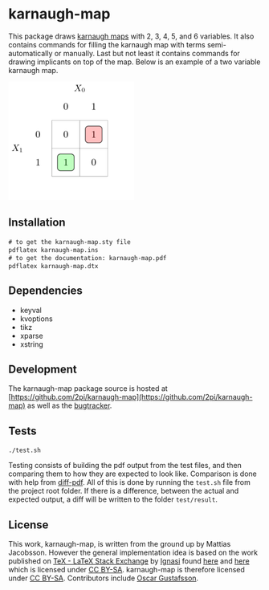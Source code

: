 # karnaugh-map
This package draws [karnaugh maps](https://en.wikipedia.org/wiki/Karnaugh_map) with 2, 3, 4, 5, and 6 variables.
It also contains commands for filling the karnaugh map with terms semi-automatically or manually.
Last but not least it contains commands for drawing implicants on top of the map.
Below is an example of a two variable karnaugh map.

<img src="example.png" width="250">

## Installation
    # to get the karnaugh-map.sty file
    pdflatex karnaugh-map.ins
    # to get the documentation: karnaugh-map.pdf
    pdflatex karnaugh-map.dtx

## Dependencies
* keyval
* kvoptions
* tikz
* xparse
* xstring

## Development
The karnaugh-map package source is hosted at [https://github.com/2pi/karnaugh-map](https://github.com/2pi/karnaugh-map) as well as the [bugtracker](https://github.com/2pi/karnaugh-map/issues).

## Tests
    ./test.sh
Testing consists of building the pdf output from the test files, and then comparing them to how they are expected to look like.
Comparison is done with help from [diff-pdf](https://github.com/vslavik/diff-pdf).
All of this is done by running the `test.sh` file from the project root folder.
If there is a difference, between the actual and expected output, a diff will be written to the folder `test/result`.

## License
This work, karnaugh-map, is written from the ground up by Mattias Jacobsson. However the general implementation idea is based on the work published on [TeX - LaTeX Stack Exchange](https://tex.stackexchange.com) by [Ignasi](https://tex.stackexchange.com/users/1952/ignasi) found [here](https://tex.stackexchange.com/a/140581) and [here](https://tex.stackexchange.com/a/36879) which is licensed under [CC BY-SA](https://creativecommons.org/licenses/by-sa/3.0/). karnaugh-map is therefore licensed under [CC BY-SA](https://creativecommons.org/licenses/by-sa/3.0/). Contributors include [Oscar Gustafsson](https://github.com/oscargus).
